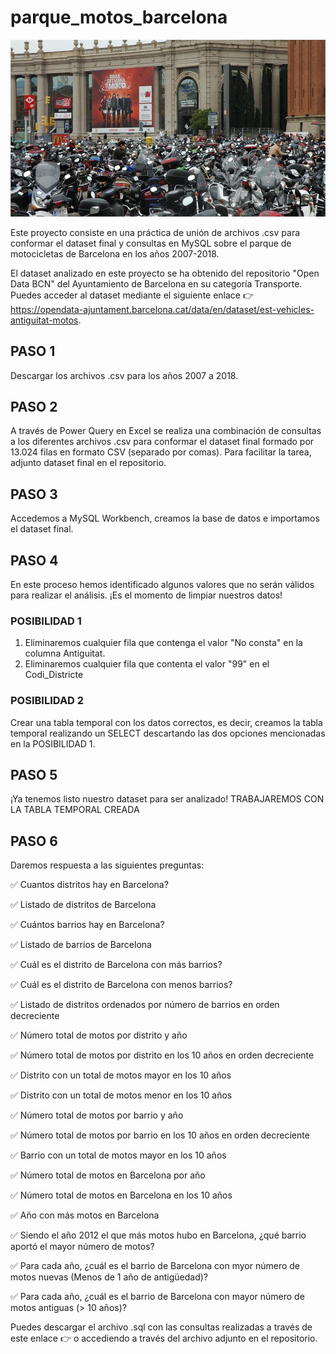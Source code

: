 # parque_motos_barcelona

![foto_motoh](motohBarcelona.jfif)

Este proyecto consiste en una práctica de unión de archivos .csv para conformar el dataset final y consultas en MySQL sobre el parque de motocicletas de Barcelona en los años 2007-2018.

El dataset analizado en este proyecto se ha obtenido del repositorio "Open Data BCN" del Ayuntamiento de Barcelona en su categoría Transporte.
Puedes acceder al dataset mediante el siguiente enlace 👉​ https://opendata-ajuntament.barcelona.cat/data/en/dataset/est-vehicles-antiguitat-motos.

## PASO 1
Descargar los archivos .csv para los años 2007 a 2018.

## PASO 2
A través de Power Query en Excel se realiza una combinación de consultas a los diferentes archivos .csv para conformar el dataset final formado por 13.024 filas en formato CSV (separado por comas).
Para facilitar la tarea, adjunto dataset final en el repositorio.

## PASO 3
Accedemos a MySQL Workbench, creamos la base de datos e importamos el dataset final.

## PASO 4
En este proceso hemos identificado algunos valores que no serán válidos para realizar el análisis. ¡Es el momento de limpiar nuestros datos!

### POSIBILIDAD 1
1. Eliminaremos cualquier fila que contenga el valor "No consta" en la columna Antiguitat.
2. Eliminaremos cualquier fila que contenta el valor "99" en el Codi_Districte

### POSIBILIDAD 2
Crear una tabla temporal con los datos correctos, es decir, creamos la tabla temporal realizando un SELECT descartando las dos opciones mencionadas en la POSIBILIDAD 1.

## PASO 5
¡Ya tenemos listo nuestro dataset para ser analizado! 
TRABAJAREMOS CON LA TABLA TEMPORAL CREADA

## PASO 6
Daremos respuesta a las siguientes preguntas:

✅​ Cuantos distritos hay en Barcelona?

✅​ Listado de distritos de Barcelona

✅​ Cuántos barrios hay en Barcelona?

✅​ Listado de barrios de Barcelona

✅​ Cuál es el distrito de Barcelona con más barrios?

✅​ Cuál es el distrito de Barcelona con menos barrios?

✅​ Listado de distritos ordenados por número de barrios en orden decreciente

✅​ Número total de motos por distrito y año

✅​ Número total de motos por distrito en los 10 años en orden decreciente

✅​ Distrito con un total de motos mayor en los 10 años

✅​ Distrito con un total de motos menor en los 10 años

✅​ Número total de motos por barrio y año

✅​ Número total de motos por barrio en los 10 años en orden decreciente

✅​ Barrio con un total de motos mayor en los 10 años

✅​ Número total de motos en Barcelona por año

✅​ Número total de motos en Barcelona en los 10 años

✅​ Año con más motos en Barcelona

✅​ Siendo el año 2012 el que más motos hubo en Barcelona, ¿qué barrio aportó el mayor número de motos?

✅​ Para cada año, ¿cuál es el barrio de Barcelona con myor número de motos nuevas (Menos de 1 año de antigüedad)?

✅​ Para cada año, ¿cuál es el barrio de Barcelona con mayor número de motos antiguas (> 10 años)?


Puedes descargar el archivo .sql con las consultas realizadas a través de este enlace 👉 o accediendo a través del archivo adjunto en el repositorio.
